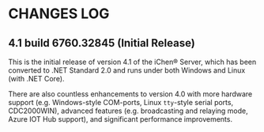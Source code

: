 CHANGES LOG
===========

4.1 build 6760.32845 (Initial Release)
--------------------------------------

This is the initial release of version 4.1 of the iChen® Server,
which has been converted to .NET Standard 2.0 and runs under both
Windows and Linux (with .NET Core).

There are also countless enhancements to version 4.0 with more
hardware support (e.g. Windows-style COM-ports, Linux `tty`-style
serial ports, CDC2000WIN), advanced features (e.g. broadcasting
and relaying mode, Azure IOT Hub support), and significant
performance improvements.
